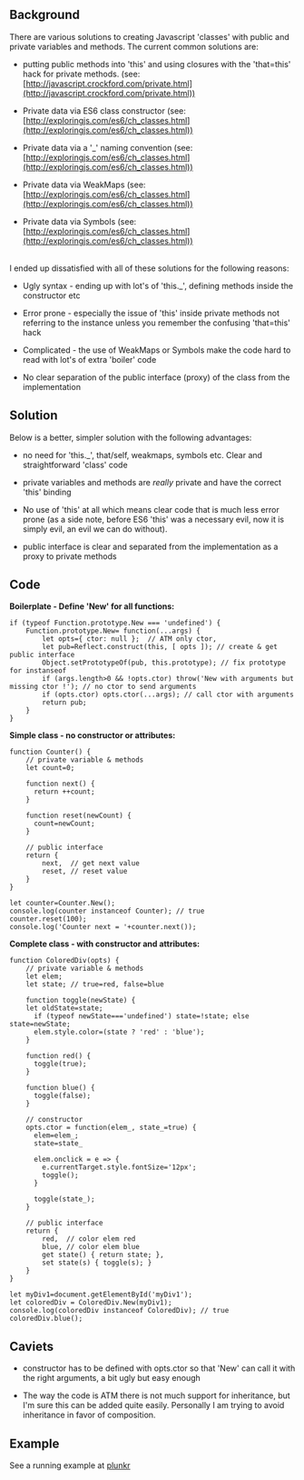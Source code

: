## Background ##

There are various solutions to creating Javascript 'classes' with public and private variables and methods. The current common solutions are:

 - putting public methods into 'this' and using closures with the 'that=this' hack for private methods.
(see: [http://javascript.crockford.com/private.html](http://javascript.crockford.com/private.html))

 - Private data via ES6 class constructor
 (see: [http://exploringjs.com/es6/ch_classes.html](http://exploringjs.com/es6/ch_classes.html))
 
 - Private data via a '_' naming convention
  (see: [http://exploringjs.com/es6/ch_classes.html](http://exploringjs.com/es6/ch_classes.html))

 - Private data via WeakMaps
  (see: [http://exploringjs.com/es6/ch_classes.html](http://exploringjs.com/es6/ch_classes.html))

 - Private data via Symbols
  (see: [http://exploringjs.com/es6/ch_classes.html](http://exploringjs.com/es6/ch_classes.html))

<br />
I ended up dissatisfied with all of these solutions for the following reasons:

 - Ugly syntax - ending up with lot's of 'this._', defining methods inside the constructor etc
 
 - Error prone - especially the issue of 'this' inside private methods not referring to the instance unless you remember the confusing 'that=this' hack

 - Complicated - the use of WeakMaps or Symbols make the code hard to read with lot's of extra 'boiler' code

 - No clear separation of the public interface (proxy) of the class from the implementation

Solution
---------
Below is a better, simpler solution with the following advantages:

 - no need for 'this._', that/self, weakmaps, symbols etc. Clear and straightforward 'class' code 

 - private variables and methods are _really_ private and have the correct 'this' binding

 - No use of 'this' at all which means clear code that is much less error prone (as a side note, before ES6 'this' was a necessary evil, now it is simply evil, an evil we can do without).
 
 - public interface is clear and separated from the implementation as a proxy to private methods

## Code ##

**Boilerplate - Define 'New' for all functions:**

    if (typeof Function.prototype.New === 'undefined') {
    	Function.prototype.New= function(...args) {
    		let opts={ ctor: null };  // ATM only ctor,
    		let pub=Reflect.construct(this, [ opts ]); // create & get public interface
    		Object.setPrototypeOf(pub, this.prototype); // fix prototype for instanseof
    		if (args.length>0 && !opts.ctor) throw('New with arguments but missing ctor !'); // no ctor to send arguments
    		if (opts.ctor) opts.ctor(...args); // call ctor with arguments
    		return pub;
    	}
    }

    
**Simple class - no constructor or attributes:**

    function Counter() {
    	// private variable & methods
    	let count=0;
    
    	function next() {
    	  return ++count;
    	}
    	
    	function reset(newCount) {
    	  count=newCount;
    	}
    
    	// public interface
    	return {
    		next,  // get next value
    		reset, // reset value
    	}
    }
    
    let counter=Counter.New();
    console.log(counter instanceof Counter); // true
    counter.reset(100);
    console.log('Counter next = '+counter.next());
     

   

**Complete class - with constructor and attributes:**

    function ColoredDiv(opts) {
    	// private variable & methods
    	let elem;
    	let state; // true=red, false=blue
    
    	function toggle(newState) {
        let oldState=state;
    	  if (typeof newState==='undefined') state=!state; else state=newState;
    	  elem.style.color=(state ? 'red' : 'blue');
    	}
    
    	function red() {
    	  toggle(true);
    	}
    	
    	function blue() {
    	  toggle(false);
    	}
    	
    	// constructor
    	opts.ctor = function(elem_, state_=true) {
    	  elem=elem_;
    	  state=state_
    
    	  elem.onclick = e => {
    	    e.currentTarget.style.fontSize='12px';
    	    toggle();
    	  }
    	  
    	  toggle(state_);
    	}
    	
    	// public interface
    	return {
    		red,  // color elem red
    		blue, // color elem blue
    		get state() { return state; },
    		set state(s) { toggle(s); }
    	}
    }
    
    let myDiv1=document.getElementById('myDiv1');
    let coloredDiv = ColoredDiv.New(myDiv1);
    console.log(coloredDiv instanceof ColoredDiv); // true
    coloredDiv.blue();

## Caviets ##

 - constructor has to be defined with opts.ctor so that 'New' can call it with the right arguments, a bit ugly but easy enough
 
 - The way the code is ATM there is not much support for inheritance, but I'm sure this can be added quite easily. Personally I am trying to avoid inheritance in favor of composition.

## Example ##

See a running example at [plunkr](https://plnkr.co/edit/aLp6Jj1MAUo8qBM7GvPs)




